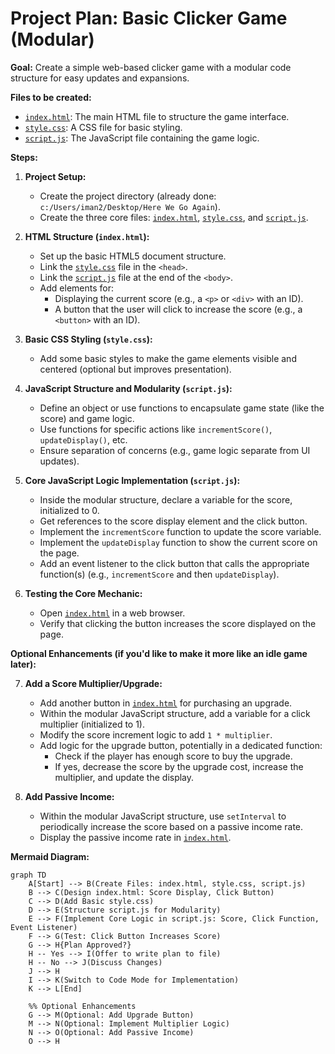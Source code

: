 # Project Plan: Basic Clicker Game (Modular)

**Goal:** Create a simple web-based clicker game with a modular code structure for easy updates and expansions.

**Files to be created:**
*   [`index.html`](index.html): The main HTML file to structure the game interface.
*   [`style.css`](style.css): A CSS file for basic styling.
*   [`script.js`](script.js): The JavaScript file containing the game logic.

**Steps:**

1.  **Project Setup:**
    *   Create the project directory (already done: `c:/Users/iman2/Desktop/Here We Go Again`).
    *   Create the three core files: [`index.html`](index.html), [`style.css`](style.css), and [`script.js`](script.js).

2.  **HTML Structure (`index.html`):**
    *   Set up the basic HTML5 document structure.
    *   Link the [`style.css`](style.css) file in the `<head>`.
    *   Link the [`script.js`](script.js) file at the end of the `<body>`.
    *   Add elements for:
        *   Displaying the current score (e.g., a `<p>` or `<div>` with an ID).
        *   A button that the user will click to increase the score (e.g., a `<button>` with an ID).

3.  **Basic CSS Styling (`style.css`):**
    *   Add some basic styles to make the game elements visible and centered (optional but improves presentation).

4.  **JavaScript Structure and Modularity (`script.js`):**
    *   Define an object or use functions to encapsulate game state (like the score) and game logic.
    *   Use functions for specific actions like `incrementScore()`, `updateDisplay()`, etc.
    *   Ensure separation of concerns (e.g., game logic separate from UI updates).

5.  **Core JavaScript Logic Implementation (`script.js`):**
    *   Inside the modular structure, declare a variable for the score, initialized to 0.
    *   Get references to the score display element and the click button.
    *   Implement the `incrementScore` function to update the score variable.
    *   Implement the `updateDisplay` function to show the current score on the page.
    *   Add an event listener to the click button that calls the appropriate function(s) (e.g., `incrementScore` and then `updateDisplay`).

6.  **Testing the Core Mechanic:**
    *   Open [`index.html`](index.html) in a web browser.
    *   Verify that clicking the button increases the score displayed on the page.

**Optional Enhancements (if you'd like to make it more like an idle game later):**

7.  **Add a Score Multiplier/Upgrade:**
    *   Add another button in [`index.html`](index.html) for purchasing an upgrade.
    *   Within the modular JavaScript structure, add a variable for a click multiplier (initialized to 1).
    *   Modify the score increment logic to add `1 * multiplier`.
    *   Add logic for the upgrade button, potentially in a dedicated function:
        *   Check if the player has enough score to buy the upgrade.
        *   If yes, decrease the score by the upgrade cost, increase the multiplier, and update the display.

8.  **Add Passive Income:**
    *   Within the modular JavaScript structure, use `setInterval` to periodically increase the score based on a passive income rate.
    *   Display the passive income rate in [`index.html`](index.html).

**Mermaid Diagram:**

```mermaid
graph TD
    A[Start] --> B(Create Files: index.html, style.css, script.js)
    B --> C(Design index.html: Score Display, Click Button)
    C --> D(Add Basic style.css)
    D --> E(Structure script.js for Modularity)
    E --> F(Implement Core Logic in script.js: Score, Click Function, Event Listener)
    F --> G(Test: Click Button Increases Score)
    G --> H{Plan Approved?}
    H -- Yes --> I(Offer to write plan to file)
    H -- No --> J(Discuss Changes)
    J --> H
    I --> K(Switch to Code Mode for Implementation)
    K --> L[End]

    %% Optional Enhancements
    G --> M(Optional: Add Upgrade Button)
    M --> N(Optional: Implement Multiplier Logic)
    N --> O(Optional: Add Passive Income)
    O --> H